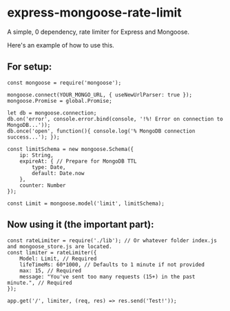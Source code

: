 # express-mongoose-rate-limit
A simple, 0 dependency, rate limiter for Express and Mongoose.

Here's an example of how to use this.

## For setup:
```
const mongoose = require('mongoose');

mongoose.connect(YOUR_MONGO_URL, { useNewUrlParser: true });
mongoose.Promise = global.Promise;

let db = mongoose.connection;
db.on('error', console.error.bind(console, '!%! Error on connection to MongoDB...'));
db.once('open', function(){ console.log('% MongoDB connection success...'); });

const limitSchema = new mongoose.Schema({ 
    ip: String,
    expireAt: { // Prepare for MongoDB TTL
        type: Date,
        default: Date.now
    },
    counter: Number
});

const Limit = mongoose.model('limit', limitSchema);
```
## Now using it (the important part):
```
const rateLimiter = require('./lib'); // Or whatever folder index.js and mongoose_store.js are located.
const limiter = rateLimiter({
    Model: Limit, // Required
    lifeTimeMs: 60*1000, // Defaults to 1 minute if not provided
    max: 15, // Required
    message: "You've sent too many requests (15+) in the past minute.", // Required
});

app.get('/', limiter, (req, res) => res.send('Test!'));
```
